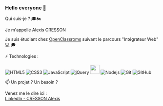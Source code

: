 ### Hello everyone 👋

Qui suis-je ? 🎓🏍️

Je m'appelle Alexis CRESSON 

Je suis étudiant chez [OpenClassroms](https://openclassrooms.com/fr/) suivant le parcours "Intégrateur Web" 💻 🎓


⚡ Technologies :

<p>

<img src="https://camo.githubusercontent.com/0c3a16a22ae058cfe38a06dc9ea16404cf006409262f547c9ccfa3ec8b30f71e/68747470733a2f2f696d672e736869656c64732e696f2f62616467652f2d48544d4c352d4533344632363f7374796c653d666c61742d737175617265266c6f676f3d68746d6c35266c6f676f436f6c6f723d7768697465" alt="HTML5" data-canonical-src="https://img.shields.io/badge/-HTML5-E34F26?style=flat-square&amp;logo=html5&amp;logoColor=white" style="max-width: 100%;">

<img src="https://camo.githubusercontent.com/2435c2a64789b8a71c701a1a593b4a6e6869789bfb0626e515dc2a6b6dffa6c5/68747470733a2f2f696d672e736869656c64732e696f2f62616467652f2d435353332d3135373242363f7374796c653d666c61742d737175617265266c6f676f3d63737333" alt="CSS3" data-canonical-src="https://img.shields.io/badge/-CSS3-1572B6?style=flat-square&amp;logo=css3" style="max-width: 100%;">

<img src="https://camo.githubusercontent.com/28c96c4e07d8df5ce6d1d6bbc892df42c354dae00543925fe04d6224409e0f27/68747470733a2f2f696d672e736869656c64732e696f2f62616467652f2d4a6176615363726970742d3332333333303f7374796c653d666c61742d737175617265266c6f676f3d6a617661736372697074" alt="JavaScript" data-canonical-src="https://img.shields.io/badge/-JavaScript-323330?style=flat-square&amp;logo=javascript" style="max-width: 100%;">

<img src="https://camo.githubusercontent.com/5c8e79026ce8090b76dfedd929774bcf31bd619fd63e380519cf78817be5b213/68747470733a2f2f696d672e736869656c64732e696f2f62616467652f2d6a71756572792d3233303736393f7374796c653d666c61742d737175617265266c6f676f3d6a7175657279" alt="jQuery" data-canonical-src="https://img.shields.io/badge/-jquery-230769?style=flat-square&amp;logo=jquery" style="max-width: 100%;">
  
<img height="30" width="30" src="https://cdn.jsdelivr.net/npm/simple-icons@v8/icons/react.svg" />

<img src="https://camo.githubusercontent.com/1ca5c0201b5727e239e78514de8c89ea7c38778cbd1e6a674485f170fff75a7b/68747470733a2f2f696d672e736869656c64732e696f2f62616467652f2d4e6f64656a732d3330333033303f7374796c653d666c61742d737175617265266c6f676f3d4e6f64652e6a73" alt="Nodejs" data-canonical-src="https://img.shields.io/badge/-Nodejs-303030?style=flat-square&amp;logo=Node.js" style="max-width: 100%;">

<img src="https://camo.githubusercontent.com/c91126a5cf35bc6214ebacb4a0761a3520d17936161aa795b7fd681e5e3991e3/68747470733a2f2f696d672e736869656c64732e696f2f62616467652f2d4769742d3345324330303f7374796c653d666c61742d737175617265266c6f676f3d676974" alt="Git" data-canonical-src="https://img.shields.io/badge/-Git-3E2C00?style=flat-square&amp;logo=git" style="max-width: 100%;">

<img src="https://camo.githubusercontent.com/85dc47a56a4e73ae7b6e64b3b4416785497e74219ae179ae8faaaca10d5a78d9/68747470733a2f2f696d672e736869656c64732e696f2f62616467652f2d4769744875622d3138313731373f7374796c653d666c61742d737175617265266c6f676f3d676974687562" alt="GitHub" data-canonical-src="https://img.shields.io/badge/-GitHub-181717?style=flat-square&amp;logo=github" style="max-width: 100%;">  
  


</p>


📫 Un projet ? Un besoin ? 
<p> Venez me le dire ici :
<br>
<a target="_blank" rel="noopener noreferrer nofollow"  href="https://www.linkedin.com/in/alexis-cresson-a11563194/"> LinkedIn - CRESSON Alexis</a>
</p>

<!--
**creacress/creacress** is a ✨ _special_ ✨ repository because its `README.md` (this file) appears on your GitHub profile.


-->

